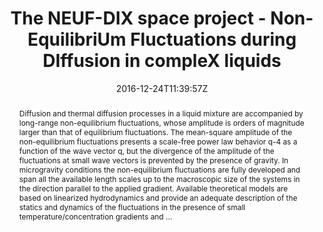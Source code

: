 ---
title: "The NEUF-DIX space project - Non-EquilibriUm Fluctuations during DIffusion in compleX liquids"
authors:
- Philipp Baaske
- Henri Bataller
- Marco Braibanti
- Marina Carpineti
- admin
- Fabrizio Croccolo
- Aleksandar Donev
- Werner Köhler
- José M. Ortiz De Zárate
- Alberto Vailati

#author_notes:
#- "author1 note"
#- "author2 note"
date: "2016-12-24T11:39:57Z"
doi: "10.1140/epje/i2016-16119-1"

# Schedule page publish date (NOT publication's date).
publishDate: "2024-04-15T00:00:00Z"

# Publication type.
# Legend: 0 = Uncategorized; 1 = Conference paper; 2 = Journal article;
# 3 = Preprint / Working Paper; 4 = Report; 5 = Book; 6 = Book section;
# 7 = Thesis; 8 = Patent
publication_types: ["article-journal"]

# Publication name and optional abbreviated publication name.
publication: "*The European Physical Journal E* **39**, 1-11"
publication_short: "*Eur. Phys. J. E* **39**, 1-11"

abstract: "Diffusion and thermal diffusion processes in a liquid mixture are accompanied by long-range non-equilibrium fluctuations, whose amplitude is orders of magnitude larger than that of equilibrium fluctuations. The mean-square amplitude of the non-equilibrium fluctuations presents a scale-free power law behavior q-4 as a function of the wave vector q, but the divergence of the amplitude of the fluctuations at small wave vectors is prevented by the presence of gravity. In microgravity conditions the non-equilibrium fluctuations are fully developed and span all the available length scales up to the macroscopic size of the systems in the direction parallel to the applied gradient. Available theoretical models are based on linearized hydrodynamics and provide an adequate description of the statics and dynamics of the fluctuations in the presence of small temperature/concentration gradients and …"

# Summary. An optional shortened abstract.
summary:

tags:
#- tag1
#- tag2
featured: false

links:
#- name: Link
#  url: "link..."
#url_pdf: ''
#url_code: ''
#url_dataset: ''
#url_poster: ''
#url_project: ''
#url_slides: ''
#url_source: ''
#url_video: ''

# Featured image
# To use, add an image named `featured.jpg/png` to your page's folder. 
#image:
#  caption: ""
#  focal_point: ""
#  preview_only: false

# Associated Projects (optional).
#   Associate this publication with one or more of your projects.
#   Simply enter your project's folder or file name without extension.
#   E.g. `internal-project` references `content/project/internal-project/index.md`.
#   Otherwise, set `projects: []`.
projects: []

# Slides (optional).
#   Associate this publication with Markdown slides.
#   Simply enter your slide deck's filename without extension.
#   E.g. `slides: "example"` references `content/slides/example/index.md`.
#   Otherwise, set `slides: ""`.
slides:

# Comments (optional).
#   Enable comments in the page.
commentable: false
---